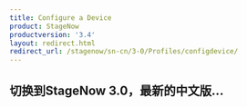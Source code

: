```yaml
---
title: Configure a Device
product: StageNow
productversion: '3.4'
layout: redirect.html
redirect_url: /stagenow/sn-cn/3-0/Profiles/configdevice/
---
```


## 切换到StageNow 3.0，最新的中文版...

